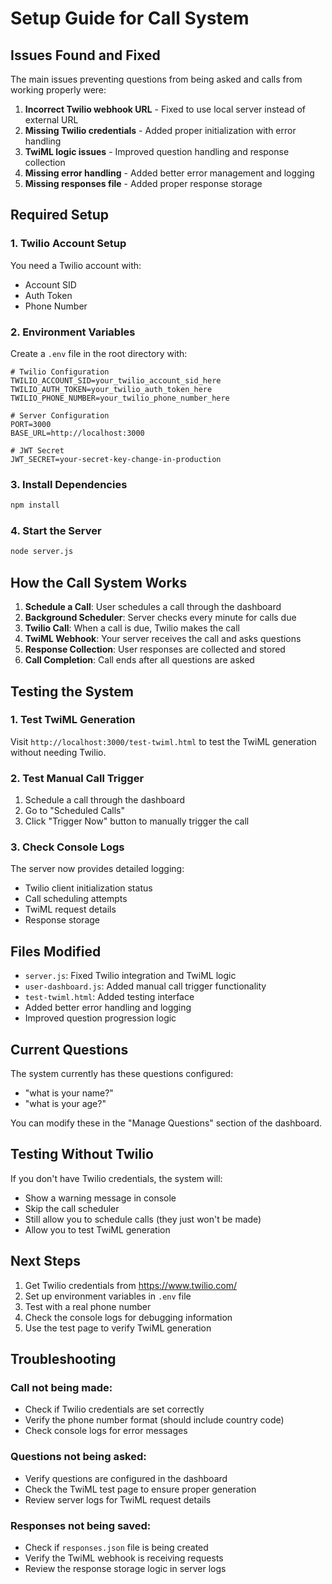 # Setup Guide for Call System

## Issues Found and Fixed

The main issues preventing questions from being asked and calls from working properly were:

1. **Incorrect Twilio webhook URL** - Fixed to use local server instead of external URL
2. **Missing Twilio credentials** - Added proper initialization with error handling
3. **TwiML logic issues** - Improved question handling and response collection
4. **Missing error handling** - Added better error management and logging
5. **Missing responses file** - Added proper response storage

## Required Setup

### 1. Twilio Account Setup

You need a Twilio account with:
- Account SID
- Auth Token  
- Phone Number

### 2. Environment Variables

Create a `.env` file in the root directory with:

```env
# Twilio Configuration
TWILIO_ACCOUNT_SID=your_twilio_account_sid_here
TWILIO_AUTH_TOKEN=your_twilio_auth_token_here
TWILIO_PHONE_NUMBER=your_twilio_phone_number_here

# Server Configuration
PORT=3000
BASE_URL=http://localhost:3000

# JWT Secret
JWT_SECRET=your-secret-key-change-in-production
```

### 3. Install Dependencies

```bash
npm install
```

### 4. Start the Server

```bash
node server.js
```

## How the Call System Works

1. **Schedule a Call**: User schedules a call through the dashboard
2. **Background Scheduler**: Server checks every minute for calls due
3. **Twilio Call**: When a call is due, Twilio makes the call
4. **TwiML Webhook**: Your server receives the call and asks questions
5. **Response Collection**: User responses are collected and stored
6. **Call Completion**: Call ends after all questions are asked

## Testing the System

### 1. Test TwiML Generation

Visit `http://localhost:3000/test-twiml.html` to test the TwiML generation without needing Twilio.

### 2. Test Manual Call Trigger

1. Schedule a call through the dashboard
2. Go to "Scheduled Calls" 
3. Click "Trigger Now" button to manually trigger the call

### 3. Check Console Logs

The server now provides detailed logging:
- Twilio client initialization status
- Call scheduling attempts
- TwiML request details
- Response storage

## Files Modified

- `server.js`: Fixed Twilio integration and TwiML logic
- `user-dashboard.js`: Added manual call trigger functionality
- `test-twiml.html`: Added testing interface
- Added better error handling and logging
- Improved question progression logic

## Current Questions

The system currently has these questions configured:
- "what is your name?"
- "what is your age?"

You can modify these in the "Manage Questions" section of the dashboard.

## Testing Without Twilio

If you don't have Twilio credentials, the system will:
- Show a warning message in console
- Skip the call scheduler
- Still allow you to schedule calls (they just won't be made)
- Allow you to test TwiML generation

## Next Steps

1. Get Twilio credentials from https://www.twilio.com/
2. Set up environment variables in `.env` file
3. Test with a real phone number
4. Check the console logs for debugging information
5. Use the test page to verify TwiML generation

## Troubleshooting

### Call not being made:
- Check if Twilio credentials are set correctly
- Verify the phone number format (should include country code)
- Check console logs for error messages

### Questions not being asked:
- Verify questions are configured in the dashboard
- Check the TwiML test page to ensure proper generation
- Review server logs for TwiML request details

### Responses not being saved:
- Check if `responses.json` file is being created
- Verify the TwiML webhook is receiving requests
- Review the response storage logic in server logs 